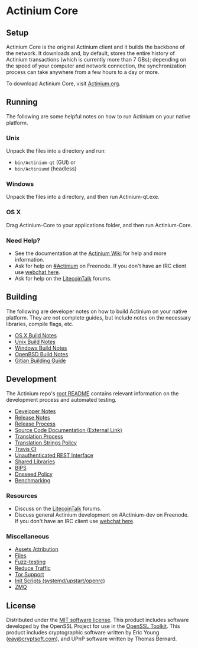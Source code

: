 Actinium Core
=============

Setup
---------------------
Actinium Core is the original Actinium client and it builds the backbone of the network. It downloads and, by default, stores the entire history of Actinium transactions (which is currently more than 7 GBs); depending on the speed of your computer and network connection, the synchronization process can take anywhere from a few hours to a day or more.

To download Actinium Core, visit [Actinium.org](https://Actinium.org).

Running
---------------------
The following are some helpful notes on how to run Actinium on your native platform.

### Unix

Unpack the files into a directory and run:

- `bin/Actinium-qt` (GUI) or
- `bin/Actiniumd` (headless)

### Windows

Unpack the files into a directory, and then run Actinium-qt.exe.

### OS X

Drag Actinium-Core to your applications folder, and then run Actinium-Core.

### Need Help?

* See the documentation at the [Actinium Wiki](https://Actinium.info/)
for help and more information.
* Ask for help on [#Actinium](http://webchat.freenode.net?channels=Actinium) on Freenode. If you don't have an IRC client use [webchat here](http://webchat.freenode.net?channels=Actinium).
* Ask for help on the [LitecoinTalk](https://litecointalk.io/) forums.

Building
---------------------
The following are developer notes on how to build Actinium on your native platform. They are not complete guides, but include notes on the necessary libraries, compile flags, etc.

- [OS X Build Notes](build-osx.md)
- [Unix Build Notes](build-unix.md)
- [Windows Build Notes](build-windows.md)
- [OpenBSD Build Notes](build-openbsd.md)
- [Gitian Building Guide](gitian-building.md)

Development
---------------------
The Actinium repo's [root README](/README.md) contains relevant information on the development process and automated testing.

- [Developer Notes](developer-notes.md)
- [Release Notes](release-notes.md)
- [Release Process](release-process.md)
- [Source Code Documentation (External Link)](https://dev.visucore.com/Actinium/doxygen/)
- [Translation Process](translation_process.md)
- [Translation Strings Policy](translation_strings_policy.md)
- [Travis CI](travis-ci.md)
- [Unauthenticated REST Interface](REST-interface.md)
- [Shared Libraries](shared-libraries.md)
- [BIPS](bips.md)
- [Dnsseed Policy](dnsseed-policy.md)
- [Benchmarking](benchmarking.md)

### Resources
* Discuss on the [LitecoinTalk](https://litecointalk.io/) forums.
* Discuss general Actinium development on #Actinium-dev on Freenode. If you don't have an IRC client use [webchat here](http://webchat.freenode.net/?channels=Actinium-dev).

### Miscellaneous
- [Assets Attribution](assets-attribution.md)
- [Files](files.md)
- [Fuzz-testing](fuzzing.md)
- [Reduce Traffic](reduce-traffic.md)
- [Tor Support](tor.md)
- [Init Scripts (systemd/upstart/openrc)](init.md)
- [ZMQ](zmq.md)

License
---------------------
Distributed under the [MIT software license](/COPYING).
This product includes software developed by the OpenSSL Project for use in the [OpenSSL Toolkit](https://www.openssl.org/). This product includes
cryptographic software written by Eric Young ([eay@cryptsoft.com](mailto:eay@cryptsoft.com)), and UPnP software written by Thomas Bernard.
